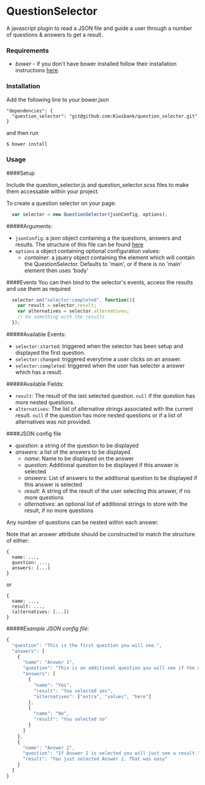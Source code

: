 # QuestionSelector

A javascript plugin to read a JSON file and guide a user through a number of questions & answers to get a result.

### Requirements

- *bower* - if you don't have bower installed follow their installation instructions [here](http://bower.io/).

### Installation

Add the following line to your bower.json
```
"dependencies": {
  "question_selector": "git@github.com:Kiwibank/question_selector.git"
}
```

and then run

```bash
$ bower install
```

### Usage

####Setup

Include the question_selector.js and question_selector.scss files to make them accessable within your project.

To create a question selector on your page:
```javascript
  var selector = new QuestionSelector(jsonConfig, options);
```

#####Arguments:
- `jsonConfig`: a json object containing a the questions, answers and results. The structure of this file can be found [here](#json-config)
- `options` a object containing optional configuration values:
  + *container*: a jquery object containing the element which will contain the QuestionSelector. Defaults to 'main', or if there is no 'main' element then uses 'body'

####Events
You can then bind to the selector's events, access the results and use them as required

```javascript
  selector.on("selector:completed", function(){
    var result = selector.result;
    var alternatives = selector.alternatives;
    // Do something with the results
  });
```

#####Available Events:
- `selector:started`: triggered when the selector has been setup and displayed the first question.
- `selector:changed`: triggered everytime a user clicks on an answer.
- `selector:completed`: triggered when the user has selecter a answer which has a result.

#####Available Fields:
- `result`: The result of the last selected question. `null` if the question has more nested questions.
- `alternatives`: The list of alternative strings associated with the current result. `null` if the question has more nested questions or if a list of alternatives was not provided.

####<a name="json-config"></a>JSON config file

- *question*: a string of the question to be displayed
- *answers*: a list of the answers to be displayed
  + *name*: Name to be displayed on the answer
  + *question*: Additional question to be displayed if this answer is selected
  + *answers*: List of answers to the additional question to be displayed if this answer is selected
  + *result*: A string of the result of the user selecting this answer, if no more questions
  + *alternatives*: an optional list of additional strings to store with the result, if no more questions


Any number of questions can be nested within each answer.

Note that an answer attribute should be constructed to match the structure of either:
```
{
  name: ...,
  question: ...,
  answers: [...]
}
```

or
```
{
  name: ...,
  result: ...,
  (alternatives: [...])
}
```

#####*Example JSON config file:*

```javascript
{
  "question": "This is the first question you will see.",
  "answers": [
    {
      "name": "Answer 1",
      "question": "This is an additional question you will see if the user selects Answer 1",
      "answers": [
        {
          "name": "Yes",
          "result": "You selected yes",
          "alternatives": ["extra", "values", "here"]
        },
        {
          "name": "No",
          "result": "You selected no"
        }
      ]
    },
    {
      "name": "Answer 2",
      "question": "If Answer 2 is selected you will just see a result.",
      "result": "You just selected Answer 2. That was easy"
    }
  ]
}

```